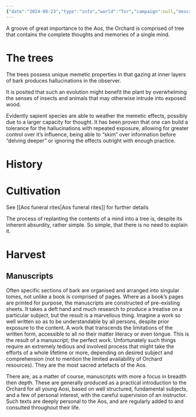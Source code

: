 ```yaml
---
{"date":"2024-08-23","type":"info","world":"Tor","campaign":null,"description":null,"icon":"fasScroll","tags":["Sf","info/world","Mwarf","chronicles"],"dg-publish":true,"permalink":"/valor-of-rain/the-orchard/","dgPassFrontmatter":true,"created":"2025-07-25T15:29:20.582+09:30","updated":"2025-07-25T15:29:49.802+09:30"}
---
```




A groove of great importance to the Aos, the Orchard is comprised of tree that contains the complete thoughts and memories of a single mind.

# The trees
The trees possess unique memetic properties in that gazing at inner layers of bark produces hallucinations in the observer.

It is posited that such an evolution might benefit the plant by overwhelming the senses of insects and animals that may otherwise intrude into exposed wood.

Evidently sapient species are able to weather the memetic effects, possibly due to a larger capacity for thought.  It has been proven that one can build a tolerance for the hallucinations with repeated exposure, allowing for greater control over it’s influence, being able to “skim” over information before “delving deeper” or ignoring the effects outright with enough practice.

# History


# Cultivation
See [[Aos funeral rites\|Aos funeral rites]] for further details

The process of replanting the contents of a mind into a tree is, despite its inherent absurdity, rather simple.  So simple, that there is no need to explain it.



# Harvest


## Manuscripts
Often specific sections of bark are organised and arranged into singular tomes, not unlike a book is comprised of pages.  Where as a book’s pages are printed for purpose, the manuscripts are constructed of pre-existing sheets.  It takes a deft hand and much research to produce a treatise on a particular subject, but the result is a marvellous thing.  Imagine a work so well written so as to be understandable by all persons, despite prior exposure to the content.  A work that transcends the limitations of the written form, accessible to all no their matter literacy or even tongue.  This is the result of a manuscript; the perfect work.  Unfortunately such things require an extremely tedious and involved process that might take the efforts of a whole lifetime or more, depending on desired subject and comprehension (not to mention the limited availability of Orchard resources).  They are the most sacred artefacts of the Aos.

There are, as a matter of course, manuscripts with more a focus in breadth then depth.  These are generally produced as a practical introduction to the Orchard for all young Aosi, based on well structured, fundamental subjects, and a few of personal interest, with the careful supervision of an instructor.  Such texts are deeply personal to the Aos, and are regularly added to and consulted throughout their life.
